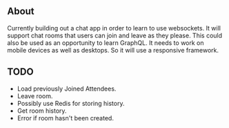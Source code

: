 About
-----
Currently building out a chat app in order to learn to use websockets. It will support chat rooms that
users can join and leave as they please. This could also be used as an opportunity to learn GraphQL. It needs to work
on mobile devices as well as desktops. So it will use a responsive framework.

TODO
----
- Load previously Joined Attendees.
- Leave room.
- Possibly use Redis for storing history.
- Get room history.
- Error if room hasn't been created.
